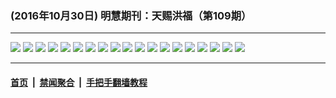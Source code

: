 ### (2016年10月30日) 明慧期刊：天赐洪福（第109期）

---

<img src="http://qikan.minghui.org/mhqkpage/qikanimage/2016/10/28/tchf-109-2in1-read-online1.png"/> 

<img src="http://qikan.minghui.org/mhqkpage/qikanimage/2016/10/28/tchf-109-2in1-read-online2.png"/> 

<img src="http://qikan.minghui.org/mhqkpage/qikanimage/2016/10/28/tchf-109-2in1-read-online3.png"/> 

<img src="http://qikan.minghui.org/mhqkpage/qikanimage/2016/10/28/tchf-109-2in1-read-online4.png"/> 

<img src="http://qikan.minghui.org/mhqkpage/qikanimage/2016/10/28/tchf-109-2in1-read-online5.png"/> 

<img src="http://qikan.minghui.org/mhqkpage/qikanimage/2016/10/28/tchf-109-2in1-read-online6.png"/> 

<img src="http://qikan.minghui.org/mhqkpage/qikanimage/2016/10/28/tchf-109-2in1-read-online7.png"/> 

<img src="http://qikan.minghui.org/mhqkpage/qikanimage/2016/10/28/tchf-109-2in1-read-online8.png"/> 

<img src="http://qikan.minghui.org/mhqkpage/qikanimage/2016/10/28/tchf-109-2in1-read-online9.png"/> 

<img src="http://qikan.minghui.org/mhqkpage/qikanimage/2016/10/28/tchf-109-2in1-read-online10.png"/> 

<img src="http://qikan.minghui.org/mhqkpage/qikanimage/2016/10/28/tchf-109-2in1-read-online11.png"/> 

<img src="http://qikan.minghui.org/mhqkpage/qikanimage/2016/10/28/tchf-109-2in1-read-online12.png"/> 

<img src="http://qikan.minghui.org/mhqkpage/qikanimage/2016/10/28/tchf-109-2in1-read-online13.png"/> 

<img src="http://qikan.minghui.org/mhqkpage/qikanimage/2016/10/28/tchf-109-2in1-read-online14.png"/> 

<img src="http://qikan.minghui.org/mhqkpage/qikanimage/2016/10/28/tchf-109-2in1-read-online15.png"/> 

<img src="http://qikan.minghui.org/mhqkpage/qikanimage/2016/10/28/tchf-109-2in1-read-online16.png"/> 

<img src="http://qikan.minghui.org/mhqkpage/qikanimage/2016/10/28/tchf-109-2in1-read-online17.png"/> 

<img src="http://qikan.minghui.org/mhqkpage/qikanimage/2016/10/28/tchf-109-2in1-read-online18.png"/> 

<img src="http://qikan.minghui.org/mhqkpage/qikanimage/2016/10/28/tchf-109-2in1-read-online19.png"/> 



---

#### [首页](../../../..) &nbsp;|&nbsp; [禁闻聚合](https://github.com/gfw-breaker/banned-news) &nbsp;|&nbsp; [手把手翻墙教程](https://github.com/gfw-breaker/guides) 